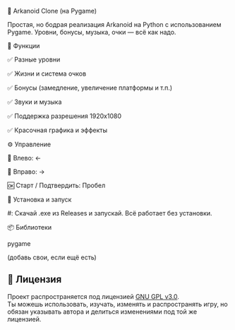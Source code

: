 🧱 Arkanoid Clone (на Pygame)

Простая, но бодрая реализация Arkanoid на Python с использованием Pygame. Уровни, бонусы, музыка, очки — всё как надо.



🚀 Функции

✅ Разные уровни

✅ Жизни и система очков

✅ Бонусы (замедление, увеличение платформы и т.п.)

✅ Звуки и музыка

✅ Поддержка разрешения 1920x1080

✅ Красочная графика и эффекты


⚙️ Управление

🔼 Влево: ←

🔽 Вправо: →

🆗 Старт / Подтвердить: Пробел


💾 Установка и запуск

#: Скачай .exe из Releases и запускай. Всё работает без установки.


📦 Библиотеки

pygame

(добавь свои, если ещё есть)


## 📜 Лицензия

Проект распространяется под лицензией [GNU GPL v3.0](https://www.gnu.org/licenses/gpl-3.0.html).  
Ты можешь использовать, изучать, изменять и распространять игру, но обязан указывать автора и делиться изменениями под той же лицензией.
